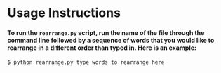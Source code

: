# Usage Instructions


#### To run the `rearrange.py` script, run the name of the file through the command line followed by a sequence of words that you would like to rearrange in a different order than typed in. Here is an example:
`$ python rearrange.py type words to rearrange here`

